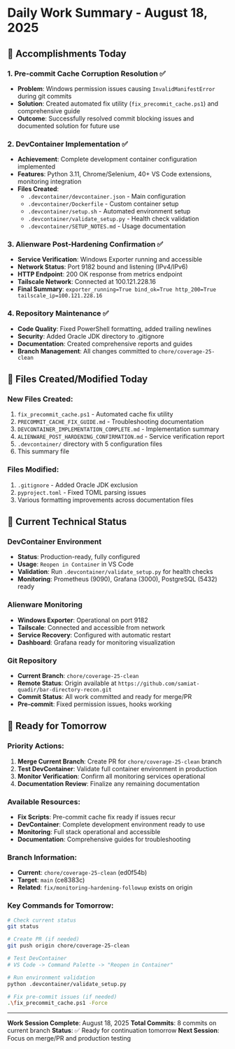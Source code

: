 # Daily Work Summary - August 18, 2025

## 🎯 Accomplishments Today

### **1. Pre-commit Cache Corruption Resolution** ✅
- **Problem**: Windows permission issues causing `InvalidManifestError` during git commits
- **Solution**: Created automated fix utility (`fix_precommit_cache.ps1`) and comprehensive guide
- **Outcome**: Successfully resolved commit blocking issues and documented solution for future use

### **2. DevContainer Implementation** ✅
- **Achievement**: Complete development container configuration implemented
- **Features**: Python 3.11, Chrome/Selenium, 40+ VS Code extensions, monitoring integration
- **Files Created**:
  - `.devcontainer/devcontainer.json` - Main configuration
  - `.devcontainer/Dockerfile` - Custom container setup
  - `.devcontainer/setup.sh` - Automated environment setup
  - `.devcontainer/validate_setup.py` - Health check validation
  - `.devcontainer/SETUP_NOTES.md` - Usage documentation

### **3. Alienware Post-Hardening Confirmation** ✅
- **Service Verification**: Windows Exporter running and accessible
- **Network Status**: Port 9182 bound and listening (IPv4/IPv6)
- **HTTP Endpoint**: 200 OK response from metrics endpoint
- **Tailscale Network**: Connected at 100.121.228.16
- **Final Summary**: `exporter_running=True bind_ok=True http_200=True tailscale_ip=100.121.228.16`

### **4. Repository Maintenance** ✅
- **Code Quality**: Fixed PowerShell formatting, added trailing newlines
- **Security**: Added Oracle JDK directory to .gitignore
- **Documentation**: Created comprehensive reports and guides
- **Branch Management**: All changes committed to `chore/coverage-25-clean`

## 📁 Files Created/Modified Today

### New Files Created:
1. `fix_precommit_cache.ps1` - Automated cache fix utility
2. `PRECOMMIT_CACHE_FIX_GUIDE.md` - Troubleshooting documentation
3. `DEVCONTAINER_IMPLEMENTATION_COMPLETE.md` - Implementation summary
4. `ALIENWARE_POST_HARDENING_CONFIRMATION.md` - Service verification report
5. `.devcontainer/` directory with 5 configuration files
6. This summary file

### Files Modified:
1. `.gitignore` - Added Oracle JDK exclusion
2. `pyproject.toml` - Fixed TOML parsing issues
3. Various formatting improvements across documentation files

## 🔧 Current Technical Status

### **DevContainer Environment**
- **Status**: Production-ready, fully configured
- **Usage**: `Reopen in Container` in VS Code
- **Validation**: Run `.devcontainer/validate_setup.py` for health checks
- **Monitoring**: Prometheus (9090), Grafana (3000), PostgreSQL (5432) ready

### **Alienware Monitoring**
- **Windows Exporter**: Operational on port 9182
- **Tailscale**: Connected and accessible from network
- **Service Recovery**: Configured with automatic restart
- **Dashboard**: Grafana ready for monitoring visualization

### **Git Repository**
- **Current Branch**: `chore/coverage-25-clean`
- **Remote Status**: Origin available at `https://github.com/samiat-quadir/bar-directory-recon.git`
- **Commit Status**: All work committed and ready for merge/PR
- **Pre-commit**: Fixed permission issues, hooks working

## 🚀 Ready for Tomorrow

### **Priority Actions**:
1. **Merge Current Branch**: Create PR for `chore/coverage-25-clean` branch
2. **Test DevContainer**: Validate full container environment in production
3. **Monitor Verification**: Confirm all monitoring services operational
4. **Documentation Review**: Finalize any remaining documentation

### **Available Resources**:
- **Fix Scripts**: Pre-commit cache fix ready if issues recur
- **DevContainer**: Complete development environment ready to use
- **Monitoring**: Full stack operational and accessible
- **Documentation**: Comprehensive guides for troubleshooting

### **Branch Information**:
- **Current**: `chore/coverage-25-clean` (ed0f54b)
- **Target**: `main` (ce8383c)
- **Related**: `fix/monitoring-hardening-followup` exists on origin

### **Key Commands for Tomorrow**:
```bash
# Check current status
git status

# Create PR (if needed)
git push origin chore/coverage-25-clean

# Test DevContainer
# VS Code -> Command Palette -> "Reopen in Container"

# Run environment validation
python .devcontainer/validate_setup.py

# Fix pre-commit issues (if needed)
.\fix_precommit_cache.ps1 -Force
```

---

**Work Session Complete**: August 18, 2025
**Total Commits**: 8 commits on current branch
**Status**: ✅ Ready for continuation tomorrow
**Next Session**: Focus on merge/PR and production testing
